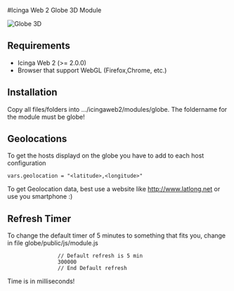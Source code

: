 #Icinga Web 2 Globe 3D Module

![Globe 3D](https://github.com/Mikesch-mp/icingaweb2-module-globe/raw/master/screenshots/globe-3d-day.PNG)

## Requirements

* Icinga Web 2 (&gt;= 2.0.0)
* Browser that support WebGL (Firefox,Chrome, etc.)

## Installation

Copy all files/folders into .../icingaweb2/modules/globe. The foldername for the module must be globe!

## Geolocations

To get the hosts displayd on the globe you have to add to each host configuration 
```
vars.geolocation = "<latitude>,<longitude>"
```

To get Geolocation data, best use a website like http://www.latlong.net or use you smartphone :)


## Refresh Timer

To change the default timer of 5 minutes to something that fits you, change in file globe/public/js/module.js
```
                // Default refresh is 5 min
                300000
                // End Default refresh
```

Time is in milliseconds!
